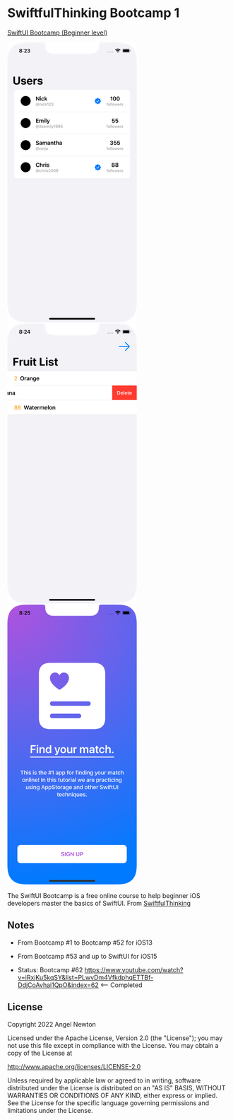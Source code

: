 # SwiftfulThinking Bootcamp 1

[SwiftUI Bootcamp (Beginner level)](https://www.youtube.com/playlist?list=PLwvDm4VfkdphqETTBf-DdjCoAvhai1QpO)  

![Scheme](/readmeImages/SimulatorScreenShot-iPhone13-2022-05-31at08.23.38.png)
![Scheme](/readmeImages/SimulatorScreenShot-iPhone13-2022-05-31at08.24.40.png)
![Scheme](/readmeImages/SimulatorScreenShot-iPhone13-2022-05-31at08.25.15.png)

The SwiftUI Bootcamp is a free online course to help beginner iOS developers master the basics of SwiftUI.
From [SwiftfulThinking](https://www.youtube.com/c/SwiftfulThinking)


## Notes 
- From Bootcamp #1 to Bootcamp #52 for iOS13

- From Bootcamp #53 and up to SwiftUI for iOS15

- Status: Bootcamp #62
  https://www.youtube.com/watch?v=iRxjKu5kqSY&list=PLwvDm4VfkdphqETTBf-DdjCoAvhai1QpO&index=62  <-- Completed



## License

Copyright 2022 Angel Newton

Licensed under the Apache License, Version 2.0 (the "License"); you may not use this file except in compliance with the License. You may obtain a copy of the License at

http://www.apache.org/licenses/LICENSE-2.0

Unless required by applicable law or agreed to in writing, software distributed under the License is distributed on an "AS IS" BASIS, WITHOUT WARRANTIES OR CONDITIONS OF ANY KIND, either express or implied. See the License for the specific language governing permissions and limitations under the License.
